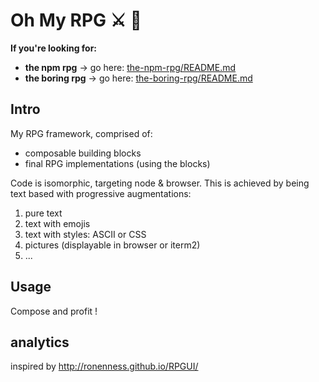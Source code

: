 # Oh My RPG ⚔ 👑

**If you're looking for:**
- **the npm rpg** → go here: [the-npm-rpg/README.md](../apps/the-npm-rpg/README.md)
- **the boring rpg** → go here: [the-boring-rpg/README.md](../apps/the-boring-rpg/README.md)


## Intro

My RPG framework, comprised of:
* composable building blocks
* final RPG implementations (using the blocks)

Code is isomorphic, targeting node & browser. This is achieved by being text based with progressive augmentations:
1. pure text
1. text with emojis
1. text with styles: ASCII or CSS
1. pictures (displayable in browser or iterm2)
1. ...


## Usage
Compose and profit !


## analytics


inspired by http://ronenness.github.io/RPGUI/
